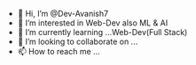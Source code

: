 - 👋 Hi, I’m @Dev-Avanish7
- 👀 I’m interested in Web-Dev also ML & AI
- 🌱 I’m currently learning ...Web-Dev(Full Stack)
- 💞️ I’m looking to collaborate on ...
- 📫 How to reach me ...

<!---
Dev-Avanish7/Dev-Avanish7 is a ✨ special ✨ repository because its `README.md` (this file) appears on your GitHub profile.
You can click the Preview link to take a look at your changes.
--->
